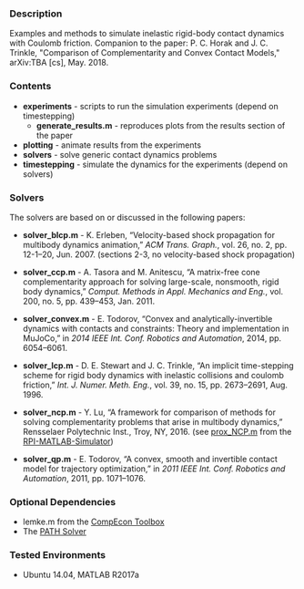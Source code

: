 ### Description ###
Examples and methods to simulate inelastic rigid-body contact dynamics with Coulomb friction. Companion to the paper:
P. C. Horak and J. C. Trinkle, "Comparison of Complementarity and Convex Contact Models," arXiv:TBA [cs], May. 2018.

### Contents ###
* **experiments** - scripts to run the simulation experiments (depend on timestepping)
    * **generate_results.m** - reproduces plots from the results section of the paper
* **plotting** - animate results from the experiments
* **solvers** - solve generic contact dynamics problems
* **timestepping** - simulate the dynamics for the experiments (depend on solvers)

### Solvers ###

The solvers are based on or discussed in the following papers:

* **solver_blcp.m** -
K. Erleben, “Velocity-based shock propagation for multibody dynamics animation,” *ACM Trans. Graph.*, vol. 26, no. 2, pp. 12-1–20, Jun. 2007.
(sections 2-3, no velocity-based shock propagation)

* **solver_ccp.m** -
A. Tasora and M. Anitescu, “A matrix-free cone complementarity approach for solving large-scale, nonsmooth, rigid body dynamics,” *Comput. Methods in Appl. Mechanics and Eng.*, vol. 200, no. 5, pp. 439–453, Jan. 2011.

* **solver_convex.m** -
E. Todorov, “Convex and analytically-invertible dynamics with contacts and constraints: Theory and implementation in MuJoCo,” in *2014 IEEE Int. Conf. Robotics and Automation*, 2014, pp. 6054–6061.

* **solver_lcp.m** -
D. E. Stewart and J. C. Trinkle, “An implicit time-stepping scheme for rigid body dynamics with inelastic collisions and coulomb friction,” *Int. J. Numer. Meth. Eng.*, vol. 39, no. 15, pp. 2673–2691, Aug. 1996.

* **solver_ncp.m** - 
Y. Lu, “A framework for comparison of methods for solving complementarity problems that arise in multibody dynamics,” Rensselaer Polytechnic Inst., Troy, NY, 2016.
(see [prox_NCP.m](https://github.com/rpiRobotics/rpi-matlab-simulator/blob/master/engine/solvers/prox_based/prox_NCP.m) from the [RPI-MATLAB-Simulator](https://github.com/rpiRobotics/rpi-matlab-simulator))

* **solver_qp.m** -
E. Todorov, “A convex, smooth and invertible contact model for trajectory optimization,” in *2011 IEEE Int. Conf. Robotics and Automation*, 2011, pp. 1071–1076.

### Optional Dependencies ###

* lemke.m from the [CompEcon Toolbox](http://www4.ncsu.edu/~pfackler/compecon/toolbox.html)
* The [PATH Solver](http://pages.cs.wisc.edu/~ferris/path.html)

### Tested Environments ###

* Ubuntu 14.04, MATLAB R2017a
